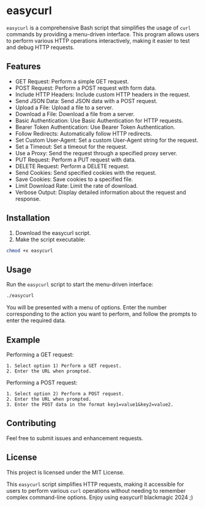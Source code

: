 # easycurl

`easycurl` is a comprehensive Bash script that simplifies the usage of `curl` commands by providing a menu-driven interface. This program allows users to perform various HTTP operations interactively, making it easier to test and debug HTTP requests.

## Features

   - GET Request: Perform a simple GET request.
   - POST Request: Perform a POST request with form data.
   - Include HTTP Headers: Include custom HTTP headers in the request.
   - Send JSON Data: Send JSON data with a POST request.
   - Upload a File: Upload a file to a server.
   - Download a File: Download a file from a server.
   - Basic Authentication: Use Basic Authentication for HTTP requests.
   - Bearer Token Authentication: Use Bearer Token Authentication.
   - Follow Redirects: Automatically follow HTTP redirects.
   - Set Custom User-Agent: Set a custom User-Agent string for the request.
   - Set a Timeout: Set a timeout for the request.
   - Use a Proxy: Send the request through a specified proxy server.
   - PUT Request: Perform a PUT request with data.
   - DELETE Request: Perform a DELETE request.
   - Send Cookies: Send specified cookies with the request.
   - Save Cookies: Save cookies to a specified file.
   - Limit Download Rate: Limit the rate of download.
   - Verbose Output: Display detailed information about the request and response.

## Installation

1. Download the easycurl script.
2. Make the script executable:
```sh
chmod +x easycurl
```

## Usage

Run the `easycurl` script to start the menu-driven interface:
```sh
./easycurl
```
You will be presented with a menu of options. Enter the number corresponding to the action you want to perform, and follow the prompts to enter the required data.

## Example

Performing a GET request:

    1. Select option 1) Perform a GET request.
    2. Enter the URL when prompted.

Performing a POST request:

    1. Select option 2) Perform a POST request.
    2. Enter the URL when prompted.
    3. Enter the POST data in the format key1=value1&key2=value2.

## Contributing

Feel free to submit issues and enhancement requests.

## License

This project is licensed under the MIT License.

This `easycurl` script simplifies HTTP requests, making it accessible for users to perform various `curl` operations without needing to remember complex command-line options. Enjoy using easycurl!
blackmagic 2024 ;)

